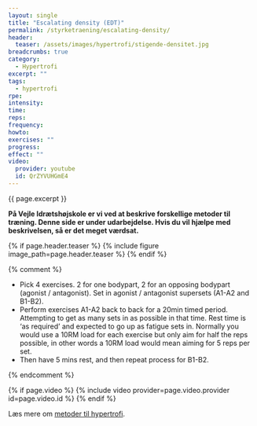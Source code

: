 ```yaml
---
layout: single
title: "Escalating density (EDT)"
permalink: /styrketraening/escalating-density/
header:
  teaser: /assets/images/hypertrofi/stigende-densitet.jpg
breadcrumbs: true
category:
  - Hypertrofi
excerpt: ""
tags:
  - hypertrofi
rpe: 
intensity: 
time: 
reps: 
frequency: 
howto:
exercises: ""
progress:
effect: ""
video:
  provider: youtube
  id: QrZYVUHGmE4
---
```


{{ page.excerpt }}

**På Vejle Idrætshøjskole er vi ved at beskrive forskellige metoder til træning. Denne side er under udarbejdelse. Hvis du vil hjælpe med beskrivelsen, så er det meget værdsat.**

{% if page.header.teaser %}
  {% include figure image_path=page.header.teaser %}
{% endif %}

{% comment %}

- Pick 4 exercises. 2 for one bodypart, 2 for an opposing bodypart (agonist / antagonist). Set in agonist / antagonist supersets (A1-A2 and B1-B2).
- Perform exercises A1-A2 back to back for a 20min timed period. Attempting to get as many sets in as possible in that time.  Rest time is ‘as required’ and expected to go up as fatigue sets in.  Normally you would use a 10RM load for each exercise but only aim for half the reps possible, in other words a 10RM load would mean aiming for 5 reps per set.
- Then have 5 mins rest, and then repeat process for B1-B2.

{% endcomment %}

{% if page.video %}
  {% include video provider=page.video.provider id=page.video.id %}
{% endif %}

Læs mere om [metoder til hypertrofi](/hypertrofi-metoder/).
